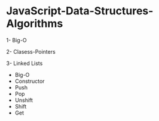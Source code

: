 ﻿# JavaScript-Data-Structures-Algorithms
 
1- Big-O

2- Clasess-Pointers 

3- Linked Lists
   * Big-O
   * Constructor
   * Push
   * Pop
   * Unshift
   * Shift
   * Get
